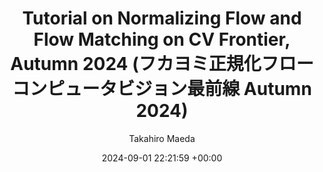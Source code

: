 ---
layout: post
title:  "Tutorial on Normalizing Flow and Flow Matching on CV Frontier, Autumn 2024    (フカヨミ正規化フロー コンピュータビジョン最前線 Autumn 2024)"
date:   2024-09-01 22:21:59 +00:00
image: /images/2024CVFrontier_autumn.jpg
categories: contributed_article
author: "Takahiro Maeda"
authors: "<strong>Takahiro Maeda</strong> and Norimichi Ukita"
publisher: "KYORITSU SHUPPAN"
---